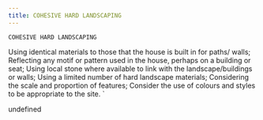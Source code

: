 ```yaml
---
title: COHESIVE HARD LANDSCAPING
---
```

`COHESIVE HARD LANDSCAPING`

Using identical materials to those that the house is built in for paths/ walls;
Reflecting any motif or pattern used in the house, perhaps on a building or seat;
Using local stone where available to link with the landscape/buildings or walls;
Using a limited number of hard landscape materials;
Considering the scale and proportion of features;
Consider the use of colours and styles to be appropriate to the site.
`

undefined